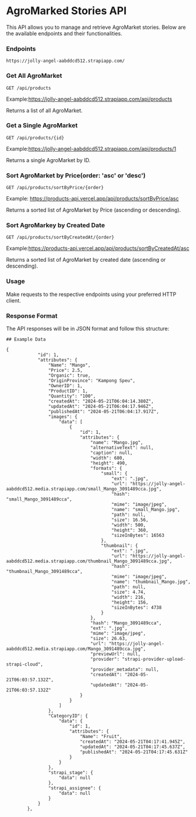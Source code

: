 # AgroMarked Stories API
This API allows you to manage and retrieve AgroMarket stories. Below are the available endpoints and their functionalities.
### Endpoints
```
https://jolly-angel-aabddcd512.strapiapp.com/
```
### Get All AgroMarket
```
GET /api/products
```
Example:https://jolly-angel-aabddcd512.strapiapp.com/api/products

Returns a list of all AgroMarket.

### Get a Single AgroMarket

```
GET /api/products/{id}
```
Example:https://jolly-angel-aabddcd512.strapiapp.com/api/products/1

Returns a single AgroMarket by ID.

### Sort AgroMarket by Price(order: 'asc' or 'desc')

```
GET /api/products/sortByPrice/{order}
```

Example: https://products-api.vercel.app/api/products/sortByPrice/asc

Returns a sorted list of AgroMarket by Price (ascending or descending).

### Sort AgroMarkey by Created Date

```
GET /api/products/sortByCreatedAt/{order}

```

Example:https://products-api.vercel.app/api/products/sortByCreatedAt/asc

Returns a sorted list of AgroMarket by created date (ascending or descending).

### Usage

Make requests to the respective endpoints using your preferred HTTP client.

### Response Format

The API responses will be in JSON format and follow this structure:

```
## Example Data

{
            "id": 1,
            "attributes": {
                "Name": "Mango",
                "Price": 2.5,
                "Organic": true,
                "OriginProvince": "Kampong Speu",
                "OwnerID": 1,
                "ProductID": 1,
                "Quantity": "100",
                "createdAt": "2024-05-21T06:04:14.380Z",
                "updatedAt": "2024-05-21T06:04:17.946Z",
                "publishedAt": "2024-05-21T06:04:17.917Z",
                "images": {
                    "data": [
                        {
                            "id": 1,
                            "attributes": {
                                "name": "Mango.jpg",
                                "alternativeText": null,
                                "caption": null,
                                "width": 680,
                                "height": 490,
                                "formats": {
                                    "small": {
                                        "ext": ".jpg",
                                        "url": "https://jolly-angel-aabddcd512.media.strapiapp.com/small_Mango_3091489cca.jpg",
                                        "hash": "small_Mango_3091489cca",
                                        "mime": "image/jpeg",
                                        "name": "small_Mango.jpg",
                                        "path": null,
                                        "size": 16.56,
                                        "width": 500,
                                        "height": 360,
                                        "sizeInBytes": 16563
                                    },
                                    "thumbnail": {
                                        "ext": ".jpg",
                                        "url": "https://jolly-angel-aabddcd512.media.strapiapp.com/thumbnail_Mango_3091489cca.jpg",
                                        "hash": "thumbnail_Mango_3091489cca",
                                        "mime": "image/jpeg",
                                        "name": "thumbnail_Mango.jpg",
                                        "path": null,
                                        "size": 4.74,
                                        "width": 216,
                                        "height": 156,
                                        "sizeInBytes": 4738
                                    }
                                },
                                "hash": "Mango_3091489cca",
                                "ext": ".jpg",
                                "mime": "image/jpeg",
                                "size": 26.63,
                                "url": "https://jolly-angel-aabddcd512.media.strapiapp.com/Mango_3091489cca.jpg",
                                "previewUrl": null,
                                "provider": "strapi-provider-upload-strapi-cloud",
                                "provider_metadata": null,
                                "createdAt": "2024-05-21T06:03:57.132Z",
                                "updatedAt": "2024-05-21T06:03:57.132Z"
                            }
                        }
                    ]
                },
                "CategoryID": {
                    "data": {
                        "id": 1,
                        "attributes": {
                            "Name": "Fruit",
                            "createdAt": "2024-05-21T04:17:41.945Z",
                            "updatedAt": "2024-05-21T04:17:45.637Z",
                            "publishedAt": "2024-05-21T04:17:45.631Z"
                        }
                    }
                },
                "strapi_stage": {
                    "data": null
                },
                "strapi_assignee": {
                    "data": null
                }
            }
        },
```
